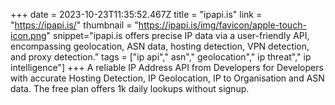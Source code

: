 +++
date = 2023-10-23T11:35:52.467Z
title = "ipapi.is"
link = "https://ipapi.is/"
thumbnail = "https://ipapi.is/img/favicon/apple-touch-icon.png"
snippet="ipapi.is offers precise IP data via a user-friendly API, encompassing geolocation, ASN data, hosting detection, VPN detection, and proxy detection."
tags = ["ip api"," asn"," geolocation"," ip threat"," ip intelligence"]
+++
A reliable IP Address API from Developers for Developers with accurate Hosting Detection, IP Geolocation, IP to Organisation and ASN data. The free plan offers 1k daily lookups without signup.
